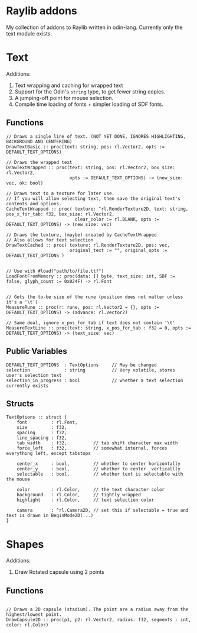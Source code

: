 # Raylib addons

My collection of addons to Raylib written in odin-lang.
Currently only the text module exists.

# Text

Additions:
1. Text wrapping and caching for wrapped text
2. Support for the Odin's `string` type, to get fewer string copies.
3. A jumping-off point for mouse selection.
4. Compile time loading of fonts + simpler loading of SDF fonts.

## Functions

```odin
// Draws a single line of text. (NOT YET DONE, IGNORES HIGHLIGHTING, BACKGROUND AND CENTERING)
DrawTextBasic :: proc(text: string, pos: rl.Vector2, opts := DEFAULT_TEXT_OPTIONS)

// Draws the wrapped text
DrawTextWrapped :: proc(text: string, pos: rl.Vector2, box_size: rl.Vector2,
                        opts := DEFAULT_TEXT_OPTIONS) -> (new_size: vec, ok: bool)

// Draws text to a texture for later use.
// If you will allow selecting text, then save the original text's contents and options.
CacheTextWrapped :: proc( texture: ^rl.RenderTexture2D, text: string, pos_x_for_tab: f32, box_size: rl.Vector2,
                          clear_color := rl.BLANK, opts := DEFAULT_TEXT_OPTIONS) -> (new_size: vec)

// Draws the texture, (maybe) created by CacheTextWrapped
// Also allows for text selection
DrawTextCached :: proc( texture: rl.RenderTexture2D, pos: vec,
                        original_text := "", original_opts := DEFAULT_TEXT_OPTIONS )


// Use with #load("path/to/file.ttf")
LoadFontFromMemory :: proc(data: [] byte, text_size: int, SDF := false, glyph_count := 0x024F) -> rl.Font


// Gets the to-be size of the rune (position does not matter unless it's a '\t')
MeasureRune :: proc(r: rune, pos: rl.Vector2 = {}, opts := DEFAULT_TEXT_OPTIONS) -> (advance: rl.Vector2)

// Same deal, ignore x_pos_for_tab if text does not contain '\t'
MeasureTextLine :: proc(text: string, x_pos_for_tab : f32 = 0, opts := DEFAULT_TEXT_OPTIONS) -> (text_size: vec)
```

## Public Variables

```odin
DEFAULT_TEXT_OPTIONS  : TextOptions     // May be changed
selection             : string          // Very volatile, stores user's selection text
selection_in_progress : bool            // whether a text selection currently exists
```

## Structs

```odin
TextOptions :: struct {
    font         : rl.Font,
    size         : f32,
    spacing      : f32,
    line_spacing : f32,
    tab_width    : f32,          // tab shift character max width
    force_left   : f32,          // somewhat internal, forces everything left, except tabstops

    center_x     : bool,         // whether to center horizontally
    center_y     : bool,         // whether to center  verticallly
    selectable   : bool,         // whether text is selectable with the mouse

    color        : rl.Color,     // the text character color
    background   : rl.Color,     // tightly wrapped
    highlight    : rl.Color,     // text selection color

    camera       : ^rl.Camera2D, // set this if selectable = true and text is drawn in BeginMode2D(...)
}
```

# Shapes

Additions:
1. Draw Rotated capsule using 2 points

## Functions

```odin

// Draws a 2D capsule (stadium). The point are a radius away from the highest/lowest point.
DrawCapsule2D :: proc(p1, p2: rl.Vector2, radius: f32, segments : int, color: rl.Color)

```
